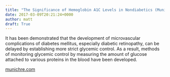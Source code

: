 ```yaml
---
title: "The Significance of Hemoglobin A1C Levels in Nondiabetics (Munich RE)"
date: 2017-03-09T20:21:24+0000
author: matt
draft: True
---
```

It has been demonstrated that the development of microvascular complications of diabetes mellitus, especially diabetic retinopathy, can be delayed by establishing more strict glycemic control. As a result, methods of monitoring glycemic control by measuring the amount of glucose attached to various proteins in the blood have been developed.

[ munichre.com ]( https://www.munichre.com/site/marclife-mobile/get/documents_E1772416219/marclife/assset.marclife/Documents/Publications/hemoglobin-WP-1-4-17.pdf )
